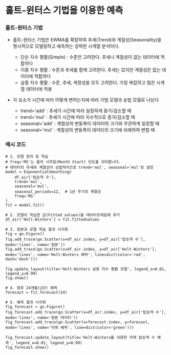 홀트-윈터스 기법을 이용한 예측
===

### 홀트-윈터스 기법
+ 홀트-윈터스 기법은 EWMA를 확장하여 추세(Trend)와 계절성(Seasonality)을 명시적으로 모델링하고 예측하는 강력한 시계열 분석이다.
  + 단순 지수 평활(Simple) : 수준만 고려한다. 추세나 계절성이 없는 데이터에 적합하다
  + 이중 지수 평활 : 수준과 추세를 함께 고려한다. 추세는 있지만 계절성은 없는 데이터에 적합하다
  + 삼중 지수 평활 : 수준, 추세, 계정성을 모두 고려한다. 가장 복잡하고 많은 시계열 데이터에 적용

+ 각 요소가 시간에 따라 어떻게 변하는지에 따라 가법 모델과 승법 모델로 나뉜다
  + trend='add' : 추세가 시간에 따라 일정하게 증가/감소할 때
  + trend='mul' : 추세가 시간에 따라 지수적으로 증가/감소할 때
  + seasonal='add' : 계절성의 변동폭이 데이터의 크기와 무관하게 일정할 때
  + seasonal='mul' : 계절성의 변동폭이 데이터의 크기에 비례하여 변할 때
 
### 예시 코드
```
# 1. 모델 정의 및 학습
# freq='MS'는 월의 시작일(Month Start) 빈도를 의미합니다.
# 데이터의 추세와 계절성이 승법적이므로 trend='mul', seasonal='mul'로 설정
model = ExponentialSmoothing(
    df_air['탑승객 수'],
    trend='mul',
    seasonal='mul',
    seasonal_periods=12,  # 1년 주기의 계절성
    freq='MS'
)
fit = model.fit()

# 2. 모델이 학습한 값(Fitted values)을 데이터프레임에 추가
df_air['Holt-Winters'] = fit.fittedvalues

# 3. 원본과 모델 학습 결과 시각화
fig = go.Figure()
fig.add_trace(go.Scatter(x=df_air.index, y=df_air['탑승객 수'], mode='lines', name='원본'))
fig.add_trace(go.Scatter(x=df_air.index, y=df_air['Holt-Winters'], mode='lines', name='Holt-Winters 예측', line=dict(color='red', dash='dash')))

fig.update_layout(title='Holt-Winters 삼중 지수 평활 모델', legend_x=0.01, legend_y=0.99)
fig.show()

# 4. 향후 24개월(2년) 예측
forecast = fit.forecast(24)

# 5. 예측 결과 시각화
fig_forecast = go.Figure()
fig_forecast.add_trace(go.Scatter(x=df_air.index, y=df_air['탑승객 수'], mode='lines', name='원본 데이터'))
fig_forecast.add_trace(go.Scatter(x=forecast.index, y=forecast, mode='lines', name='미래 예측', line=dict(color='green')))

fig_forecast.update_layout(title='Holt-Winters를 이용한 미래 탑승객 수 예측', legend_x=0.01, legend_y=0.99)
fig_forecast.show()
```
